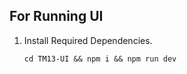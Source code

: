 ## For Running UI

1. Install Required Dependencies.
   
   `
   cd TM13-UI &&
   npm i &&
   npm run dev
   `
